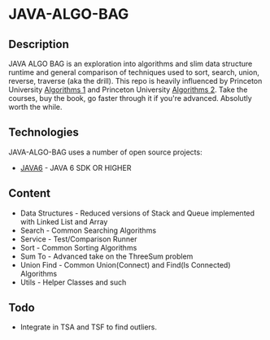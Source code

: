 # JAVA-ALGO-BAG

## Description

JAVA ALGO BAG is an exploration into algorithms and slim data structure runtime and general comparison of techniques used to sort, search, union, reverse, traverse (aka the drill). This repo is heavily influenced by Princeton University [Algorithms 1] and Princeton University [Algorithms 2]. Take the courses, buy the book, go faster through it if you're advanced. Absolutly worth the while.

## Technologies

JAVA-ALGO-BAG uses a number of open source projects:

  * [JAVA6] - JAVA 6 SDK OR HIGHER

## Content

 * Data Structures - Reduced versions of Stack and Queue implemented with Linked List and Array
 * Search - Common Searching Algorithms
 * Service - Test/Comparison Runner
 * Sort - Common Sorting Algorithms
 * Sum To - Advanced take on the ThreeSum problem
 * Union Find - Common Union(Connect) and Find(Is Connected) Algorithms
 * Utils - Helper Classes and such

## Todo

  - Integrate in TSA and TSF to find outliers. 

  [JAVA6]: <https://www.oracle.com/java/technologies/javase-jdk11-downloads.html>
  [Algorithms 1]: <https://online.princeton.edu/node/201>
  [Algorithms 2]: <https://online.princeton.edu/node/166>